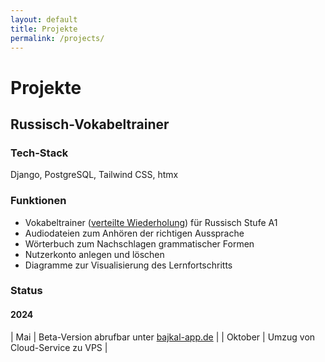 ```yaml
---
layout: default
title: Projekte
permalink: /projects/
---
```


# Projekte

## Russisch-Vokabeltrainer

### Tech-Stack

Django, PostgreSQL, Tailwind CSS, htmx

### Funktionen

- Vokabeltrainer ([verteilte Wiederholung](https://de.wikipedia.org/wiki/Spaced_repetition)) für Russisch Stufe A1
- Audiodateien zum Anhören der richtigen Aussprache
- Wörterbuch zum Nachschlagen grammatischer Formen
- Nutzerkonto anlegen und löschen
- Diagramme zur Visualisierung des Lernfortschritts

### Status

#### 2024

| Mai | Beta-Version abrufbar unter [bajkal-app.de](https://bajkal-app.de) |
| Oktober | Umzug von Cloud-Service zu VPS |
